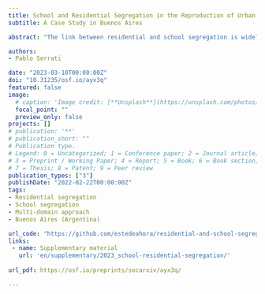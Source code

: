 ```yaml
---
title: School and Residential Segregation in the Reproduction of Urban Segregation
subtitle: A Case Study in Buenos Aires

abstract: "The link between residential and school segregation is widely recognized as a key to explaining urban inequalities. However, most studies have focused on countries of the global north. This paper outlines to identify to what extent residential segregation explains secondary school segregation in Buenos Aires (Argentina). Based on linear programming methods, the study proposes a hypothetical assignment model of pupils to compare whit real school composition. Using a decompose method to analyze the differences in segregation indices, this paper finds that in a residential context with low segregation but high social inequalities, school segregation is a social mechanism that allows maintaining spaces for differentiation and distancing between groups. The potential of a multi-domain approach to segregation lies in allowing us to understand how these domains work in an articulated and complex way reinforcing urban segregation."

authors:
- Pablo Serrati

date: "2023-03-10T00:00:00Z"
doi: "10.31235/osf.io/ayx3q"
featured: false
image:
  # caption: 'Image credit: [**Unsplash**](https://unsplash.com/photos/jdD8gXaTZsc)'
  focal_point: ""
  preview_only: false
projects: []
# publication: '**'
# publication_short: ""
# Publication type.
# Legend: 0 = Uncategorized; 1 = Conference paper; 2 = Journal article;
# 3 = Preprint / Working Paper; 4 = Report; 5 = Book; 6 = Book section;
# 7 = Thesis; 8 = Patent; 9 = Peer review
publication_types: ["3"]
publishDate: "2022-02-22T00:00:00Z"
tags:
- Residential segregation
- School segregation
- Multi-domain approach
- Buenos Aires (Argentina)

url_code: "https://github.com/estedeahora/residential-and-school-segregation"
links:
 - name: Supplementary material
   url: 'en/supplementary/2023_school-residential-segregation/' 
   
url_pdf: https://osf.io/preprints/socarxiv/ayx3q/
   
---
```

